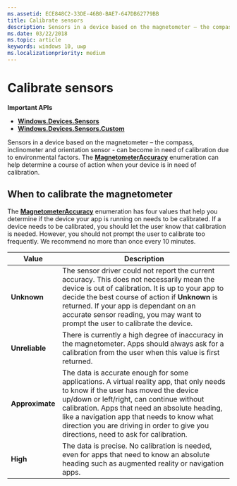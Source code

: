 ```yaml
---
ms.assetid: ECE848C2-33DE-46B0-BAE7-647DB62779BB
title: Calibrate sensors
description: Sensors in a device based on the magnetometer – the compass, inclinometer and orientation sensor - can become in need of calibration due to environmental factors.
ms.date: 03/22/2018
ms.topic: article
keywords: windows 10, uwp
ms.localizationpriority: medium
---
```

# Calibrate sensors


**Important APIs**

-   [**Windows.Devices.Sensors**](/uwp/api/Windows.Devices.Sensors)
-   [**Windows.Devices.Sensors.Custom**](/uwp/api/Windows.Devices.Sensors.Custom)

Sensors in a device based on the magnetometer – the compass, inclinometer and orientation sensor - can become in need of calibration due to environmental factors. The [**MagnetometerAccuracy**](/uwp/api/Windows.Devices.Sensors.MagnetometerAccuracy) enumeration can help determine a course of action when your device is in need of calibration.

## When to calibrate the magnetometer

The [**MagnetometerAccuracy**](/uwp/api/Windows.Devices.Sensors.MagnetometerAccuracy) enumeration has four values that help you determine if the device your app is running on needs to be calibrated. If a device needs to be calibrated, you should let the user know that calibration is needed. However, you should not prompt the user to calibrate too frequently. We recommend no more than once every 10 minutes.

| Value           | Description    |
| ----------------- | ------------------- |
| **Unknown**     | The sensor driver could not report the current accuracy. This does not necessarily mean the device is out of calibration. It is up to your app to decide the best course of action if **Unknown** is returned. If your app is dependant on an accurate sensor reading, you may want to prompt the user to calibrate the device. |
| **Unreliable**  | There is currently a high degree of inaccuracy in the magnetometer. Apps should always ask for a calibration from the user when this value is first returned. |
| **Approximate** | The data is accurate enough for some applications. A virtual reality app, that only needs to know if the user has moved the device up/down or left/right, can continue without calibration. Apps that need an absolute heading, like a navigation app that needs to know what direction you are driving in order to give you directions, need to ask for calibration. |
| **High**        | The data is precise. No calibration is needed, even for apps that need to know an absolute heading such as augmented reality or navigation apps. |